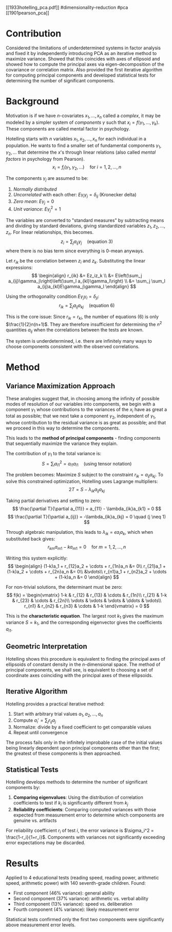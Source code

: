 [[1933hotelling_pca.pdf]]
#dimensionality-reduction #pca
[[1901pearson_pca]]

# Contribution
Considered the limitations of underdetermined systems in factor analysis and fixed it by independently introducing PCA as an iterative method to maximize variance. Showed that this coincides with axes of ellipsoid and showed how to compute the principal axes via eigen-decomposition of the covariance or correlation matrix. Also provided the first iterative algorithm for computing principal components and developed statistical tests for determining the number of significant components.

# Background 
Motivation is if we have $n$-covariates $x_1, \ldots, x_n$ called a *complex*, it may be modeled by a simpler system of *components* $\gamma$ such that $x_i = f(\gamma_1, \ldots, \gamma_k)$. These components are called mental factor in psychology. 

Hotelling starts with $n$ variables $x_1, x_2, \ldots, x_n$ for each individual in a population. He wants to find a smaller set of fundamental components $\gamma_1, \gamma_2, \ldots$ that determine the $x$'s through linear relations (also called *mental factors* in psychology from Pearson). 
$$
   x_i = f_i(\gamma_1, \gamma_2, \ldots) \quad \text{for } i = 1, 2, \ldots, n
$$

The components $\gamma_j$ are assumed to be:
1. *Normally distributed*
2. *Uncorrelated* with each other: $E\gamma_i\gamma_j = \delta_{ij}$ (Kronecker delta)
3. *Zero mean*: $E\gamma_j = 0$
4. *Unit variance*: $E\gamma_j^2 = 1$

The variables are converted to "standard measures" by subtracting means and dividing by standard deviations, giving standardized variables $z_1, z_2, \ldots, z_n$. For linear relationships, this becomes. 
$$
   z_i = \sum_j a_{ij}\gamma_j \quad \text{(equation 3)}
$$
where there is no bias term since everything is $0$-mean anyways. 

Let $r_{ik}$ be the correlation between $z_i$ and $z_k$. Substituting the linear expressions:
$$
\begin{align}
   r_{ik} &= Ez_iz_k \\
   &= E\left(\sum_j a_{ij}\gamma_j\right)\left(\sum_l a_{kl}\gamma_l\right) \\
   &= \sum_j \sum_l a_{ij}a_{kl}E\gamma_j\gamma_l
\end{align}
$$

Using the orthogonality condition $E\gamma_j\gamma_l = \delta_{jl}$:
$$
   r_{ik} = \sum_j a_{ij}a_{kj} \quad \text{(equation 6)}
$$

This is the core issue: Since $r_{ik} = r_{ki}$, the number of equations (6) is only $\frac{1}{2}n(n+1)$. They are therefore insufficient for determining the $n^2$ quantities $a_{ij}$ when the correlations between the tests are known.

The system is underdetermined, i.e. there are infinitely many ways to choose components consistent with the observed correlations.

# Method 

## Variance Maximization Approach
These analogies suggest that, in choosing among the infinity of possible modes of resolution of our variables into components, we begin with a component $\gamma_1$ whose contributions to the variances of the $x_i$ have as great a total as possible; that we next take a component $\gamma_2$, independent of $\gamma_1$, whose contribution to the residual variance is as great as possible; and that we proceed in this way to determine the components.

This leads to the **method of principal components** - finding components that sequentially maximize the variance they explain.

The contribution of $\gamma_1$ to the total variance is:
$$
   S = \sum_i a_{i1}^2 = a_{i1}a_{i1} \quad \text{(using tensor notation)}
$$

The problem becomes: Maximize $S$ subject to the constraint $r_{ik} = a_{ij}a_{kj}$. To solve this constrained optimization, Hotelling uses Lagrange multipliers:
$$
   2T = S - \lambda_{ik}a_{ij}a_{kj}
$$

Taking partial derivatives and setting to zero:
$$
\frac{\partial T}{\partial a_{11}} = a_{11} - \lambda_{ik}a_{k1} = 0
$$
$$
\frac{\partial T}{\partial a_{ij}} = -\lambda_{ik}a_{kj} = 0 \quad (j \neq 1)
$$

Through algebraic manipulation, this leads to $\lambda_{ik} = \epsilon a_i a_k$, which when substituted back gives:
$$
r_{km}a_{m1} - ka_{m1} = 0 \quad \text{for } m = 1,2,\ldots,n
$$

Writing this system explicitly:
$$
\begin{align}
   (1-k)a_1 + r_{12}a_2 + \cdots + r_{1n}a_n &= 0\\
   r_{21}a_1 + (1-k)a_2 + \cdots + r_{2n}a_n &= 0\\
   &\vdots\\
   r_{n1}a_1 + r_{n2}a_2 + \cdots + (1-k)a_n &= 0
\end{align}
$$

For non-trivial solutions, the determinant must be zero:
$$
f(k) = \begin{vmatrix}
1-k & r_{12} & r_{13} & \cdots & r_{1n}\\
r_{21} & 1-k & r_{23} & \cdots & r_{2n}\\
\vdots & \vdots & \vdots & \ddots & \vdots\\
r_{n1} & r_{n2} & r_{n3} & \cdots & 1-k
\end{vmatrix} = 0
$$

This is the **characteristic equation**. The largest root $k_1$ gives the maximum variance $S = k_1$, and the corresponding eigenvector gives the coefficients $a_{i1}$.

## Geometric Interpretation
Hotelling shows this procedure is equivalent to finding the principal axes of ellipsoids of constant density in the $n$-dimensional space. The method of principal components, we shall see, is equivalent to choosing a set of coordinate axes coinciding with the principal axes of these ellipsoids.

## Iterative Algorithm
Hotelling provides a practical iterative method:

1. Start with arbitrary trial values $a_1, a_2, \ldots, a_n$
2. Compute $a_i' = \sum_j r_{ij}a_j$ 
3. Normalize: divide by a fixed coefficient to get comparable values
4. Repeat until convergence

The process fails only in the infinitely improbable case of the initial values being linearly dependent upon principal components other than the first; the greatest of these components is then approached.

## Statistical Tests
Hotelling develops methods to determine the number of significant components by:

1. **Comparing eigenvalues**: Using the distribution of correlation coefficients to test if $k_i$ is significantly different from $k_j$
2. **Reliability coefficients**: Comparing computed variances with those expected from measurement error to determine which components are genuine vs. artifacts

For reliability coefficient $r_i$ of test $i$, the error variance is $\sigma_i^2 = \frac{1-r_i}{1+r_i}$. Components with variances not significantly exceeding error expectations may be discarded.

# Results
Applied to 4 educational tests (reading speed, reading power, arithmetic speed, arithmetic power) with 140 seventh-grade children. Found:
- First component (46% variance): general ability
- Second component (37% variance): arithmetic vs. verbal ability  
- Third component (13% variance): speed vs. deliberation
- Fourth component (4% variance): likely measurement error

Statistical tests confirmed only the first two components were significantly above measurement error levels.
